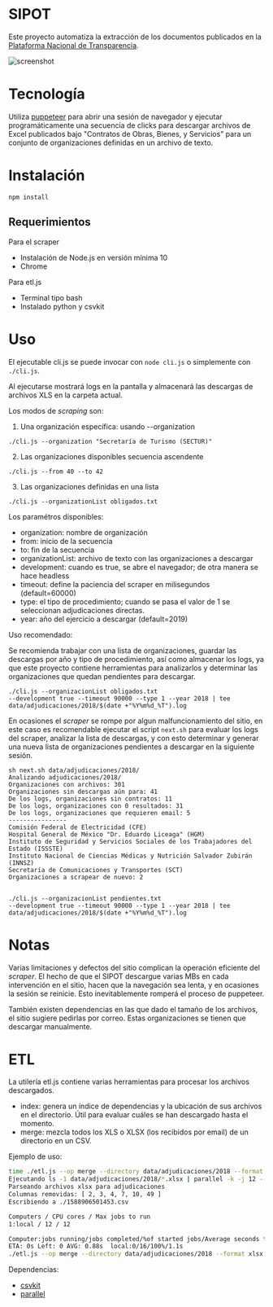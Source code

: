 # SIPOT

Este proyecto automatiza la extracción de los documentos publicados
en la [Plataforma Nacional de Transparencia](https://consultapublicamx.inai.org.mx/vut-web/faces/view/consultaPublica.xhtml#inicio).

![screenshot](https://github.com/imco/sipot/blob/master/screenshot.jpg)

# Tecnología

Utiliza [puppeteer](https://pptr.dev/) para abrir una sesión de
navegador y ejecutar programáticamente una secuencia de clicks
para descargar archivos de Excel publicados bajo "Contratos de Obras,
Bienes, y Servicios" para un conjunto de organizaciones definidas en un archivo de texto.

# Instalación

```
npm install
```

## Requerimientos

Para el scraper
- Instalación de Node.js en versión mínima 10
- Chrome

Para etl.js
- Terminal tipo bash
- Instalado python y csvkit

# Uso

El ejecutable cli.js se puede invocar con `node cli.js` o
simplemente con `./cli.js`.

Al ejecutarse mostrará logs en la pantalla y almacenará las descargas
de archivos XLS en la carpeta actual.

Los modos de _scraping_ son:

1) Una organización específica: usando --organization

```
./cli.js --organization "Secretaría de Turismo (SECTUR)"
```

2) Las organizaciones disponibles secuencia ascendente

```
./cli.js --from 40 --to 42
```

3) Las organizaciones definidas en una lista

```
./cli.js --organizationList obligados.txt
```

Los paramétros disponibles:

- organization: nombre de organización
- from: inicio de la secuencia
- to: fin de la secuencia
- organizationList: archivo de texto con las organizaciones a descargar
- development: cuando es true, se abre el navegador; de otra manera se
  hace headless
- timeout: define la paciencia del scraper en milisegundos
  (default=60000)
- type: el tipo de procedimiento; cuando se pasa el valor de 1 se
  seleccionan adjudicaciones directas.
- year: año del ejercicio a descargar (default=2019)

Uso recomendado:

Se recomienda trabajar con una lista de organizaciones, guardar
las descargas por año y tipo de procedimiento, así como almacenar
los logs, ya que este
proyecto contiene herramientas para analizarlos y determinar
las organizaciones que quedan pendientes para descargar.

```
./cli.js --organizacionList obligados.txt
--development true --timeout 90000 --type 1 --year 2018 | tee
data/adjudicaciones/2018/$(date +"%Y%m%d_%T").log
```

En ocasiones el _scraper_ se rompe por algun malfuncionamiento del
sitio, en este caso es recomendable ejecutar el script `next.sh` para
evaluar los logs del scraper, analizar la lista de descargas, y con esto determinar y generar una nueva lista de organizaciones pendientes a descargar en la siguiente sesión.

```
sh next.sh data/adjudicaciones/2018/
Analizando adjudicaciones/2018/
Organizaciones con archivos: 301
Organizaciones sin descargas aún para: 41
De los logs, organizaciones sin contratos: 11
De los logs, organizaciones con 0 resultados: 31
De los logs, organizaciones que requieren email: 5
----------------
Comisión Federal de Electricidad (CFE)
Hospital General de México "Dr. Eduardo Liceaga" (HGM)
Instituto de Seguridad y Servicios Sociales de los Trabajadores del Estado (ISSSTE)
Instituto Nacional de Ciencias Médicas y Nutrición Salvador Zubirán (INNSZ)
Secretaría de Comunicaciones y Transportes (SCT)
Organizaciones a scrapear de nuevo: 2


./cli.js --organizacionList pendientes.txt
--development true --timeout 90000 --type 1 --year 2018 | tee
data/adjudicaciones/2018/$(date +"%Y%m%d_%T").log
```

# Notas

Varias limitaciones y defectos del sitio complican la operación eficiente del _scraper_. El hecho de que el SIPOT descargue varias MBs en cada intervención en el sitio, hacen que la navegación sea lenta, y en ocasiones la sesión se reinicie. Esto inevitablemente romperá el proceso de puppeteer.

También existen dependencias en las que dado el tamaño de los archivos,
el sitio sugiere pedirlas por correo. Estas organizaciones se tienen que
descargar manualmente.

# ETL

La utilería etl.js contiene varias herramientas para procesar los
archivos descargados.

- index: genera un índice de dependencias y la ubicación de sus archivos
  en el directorio. Útil para evaluar cuáles se han descargado hasta el
momento.
- merge: mezcla todos los XLS o XLSX (los recibidos por email) de un directorio en un CSV.

Ejemplo de uso:
```sh
time ./etl.js --op merge --directory data/adjudicaciones/2018 --format xlsx --cores 12
Ejecutando ls -1 data/adjudicaciones/2018/*.xlsx | parallel -k -j 12 --eta "./to-csv.sh {} '2,3,4,7,10,49' >> ./1588906501453.csv.{%}-{#}"; cat ./1588906501453.csv.* > ./1588906501453.csv; rm ./1588906501453.csv.*
Parseando archivos xlsx para adjudicaciones
Columnas removidas: [ 2, 3, 4, 7, 10, 49 ]
Escribiendo a ./1588906501453.csv

Computers / CPU cores / Max jobs to run
1:local / 12 / 12

Computer:jobs running/jobs completed/%of started jobs/Average seconds to complete
ETA: 0s Left: 0 AVG: 0.88s  local:0/16/100%/1.1s
./etl.js --op merge --directory data/adjudicaciones/2018 --format xlsx --core  161.57s user 6.82s system 911% cpu 18.469 total
```

Dependencias:
- [csvkit](https://csvkit.readthedocs.io/en/latest/)
- [parallel](https://www.gnu.org/software/parallel/)
